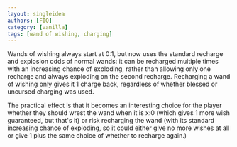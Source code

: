 ```yaml
---
layout: singleidea
authors: [FIQ]
category: [vanilla]
tags: [wand of wishing, charging]
---
```

Wands of wishing always start at 0:1, but now uses the standard recharge and
explosion odds of normal wands: it can be recharged multiple times with an
increasing chance of exploding, rather than allowing only one recharge and
always exploding on the second recharge. Recharging a wand of wishing only
gives it 1 charge back, regardless of whether blessed or uncursed charging was
used.

The practical effect is that it becomes an interesting choice for the player
whether they should wrest the wand when it is x:0 (which gives 1 more wish
guaranteed, but that's it) or risk recharging the wand (with its standard
increasing chance of exploding, so it could either give no more wishes at all
or give 1 plus the same choice of whether to recharge again.)
